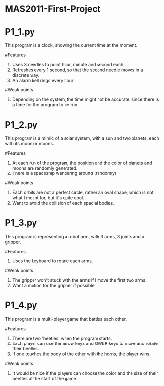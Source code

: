 # MAS2011-First-Project

# P1_1.py
This program is a clock, showing the current time at the moment.
  
  #Features
  1. Uses 3 needles to point hour, minute and second each.
  2. Refreshes every 1 second, so that the second needle moves in a discrete way.
  3. An alarm bell rings every hour

  #Weak points
  1. Depending on the system, the time might not be accurate, since there is a time for the program to be run.



# P1_2.py
This program is a mimic of a solar system, with a sun and two planets, each with its moon or moons.

  #Features
  1. At each run of the program, the position and the color of planets and moons are randomly generated.
  2. There is a spaceship wandering around (randomly)

  #Weak points
  1. Each orbits are not a perfect circle, rather an oval shape, which is not what I meant for, but it's quite cool.
  2. Want to avoid the collision of each spacial bodies.

# P1_3.py
This program is representing a robot arm, with 3 arms, 3 joints and a gripper.

  #Features
  1. Uses the keyboard to rotate each arms.

  #Weak points
  1. The gripper won't stuck with the arms if I move the first two arms.
  2. Want a motion for the gripper if possible


# P1_4.py
This program is a multi-player game that battles each other.

  #Features
  1. There are two 'beetles' when the program starts.
  2. Each player can use the arrow keys and QWER keys to move and rotate their beetles.
  3. If one touches the body of the other with the horns, the player wins.

  #Weak points
  1. It would be nice if the players can choose the color and the size of their beetles at the start of the game.
